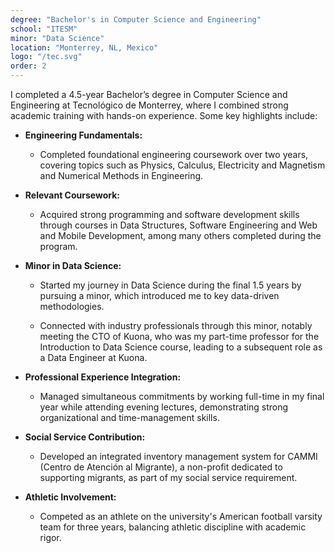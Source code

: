 ```yaml
---
degree: "Bachelor's in Computer Science and Engineering"
school: "ITESM"
minor: "Data Science"
location: "Monterrey, NL, Mexico"
logo: "/tec.svg"
order: 2
---
```


I completed a 4.5-year Bachelor’s degree in Computer Science and Engineering at Tecnológico de Monterrey, where I combined strong academic training with hands-on experience. Some key highlights include:

- **Engineering Fundamentals:**
    - Completed foundational engineering coursework over two years, covering topics such as Physics, Calculus, Electricity and Magnetism and Numerical Methods in Engineering.
        
- **Relevant Coursework:**
    - Acquired strong programming and software development skills through courses in Data Structures, Software Engineering and Web and Mobile Development, among many others completed during the program.
        
- **Minor in Data Science:**
    - Started my journey in Data Science during the final 1.5 years by pursuing a minor, which introduced me to key data-driven methodologies.
        
    - Connected with industry professionals through this minor, notably meeting the CTO of Kuona, who was my part-time professor for the Introduction to Data Science course, leading to a subsequent role as a Data Engineer at Kuona.
        
- **Professional Experience Integration:**
    - Managed simultaneous commitments by working full-time in my final year while attending evening lectures, demonstrating strong organizational and time-management skills.
        
- **Social Service Contribution:**
    - Developed an integrated inventory management system for CAMMI (Centro de Atención al Migrante), a non-profit dedicated to supporting migrants, as part of my social service requirement.
        
- **Athletic Involvement:**
    - Competed as an athlete on the university's American football varsity team for three years, balancing athletic discipline with academic rigor.
